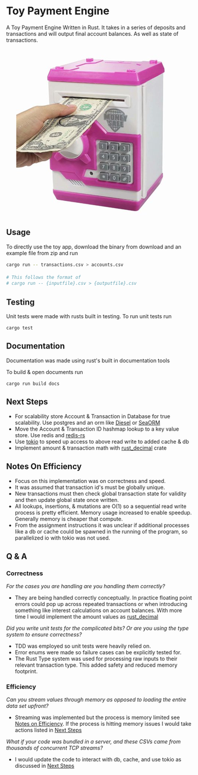 # Toy Payment Engine
A Toy Payment Engine Written in Rust.  It takes in a series of deposits and transactions and will output final account balances. As well as state of transactions.

<p align="center">
  <img src="assets/toypaymentengine.jpeg">
</p>

## Usage
To directly use the toy app, download the binary from download and an example file from zip and run 
```bash
cargo run -- transactions.csv > accounts.csv

# This follows the format of
# cargo run -- {inputfile}.csv > {outputfile}.csv
```

## Testing
Unit tests were made with rusts built in testing.  To run unit tests run 
```
cargo test
```

## Documentation
Documentation was made using rust's built in documentation tools

To build & open documents run 
```
cargo run build docs
```
## Next Steps
- For scalability store Account & Transaction in Database for true scalability.  Use postgres and an orm like [Diesel](https://diesel.rs/) or [SeaORM](https://www.sea-ql.org/SeaORM/)
- Move the Account & Transaction ID hashmap lookup to a key value store.  Use redis and [redis-rs](https://github.com/redis-rs/redis-rs)
- Use [tokio](https://tokio.rs/) to speed up access to above read write to added cache & db
- Implement amount & transaction math with [rust_decimal](https://docs.rs/rust_decimal/latest/rust_decimal/struct.Decimal.html) crate 


## Notes On Efficiency
- Focus on this implementation was on correctness and speed.  
- It was assumed that transaction id's must be globally unique.  
- New transactions must then check global transaction state for validity and then update global state once written.
- All lookups, insertions, & mutations are O(1) so a sequential read write process is pretty efficient.  Memory usage increased to enable speedup. Generally memory is cheaper that compute.
- From the assignment instructions it was unclear if additional processes like a db or cache could be spawned in the running of the program, so parallelized io with tokio was not used.

## Q & A
### Correctness
*For the cases you are handling are you handling them correctly?*
- They are being handled correctly conceptually.  In practice floating point errors could pop up across repeated transactions or when introducing something like interest calculations on account balances.  With more time I would implement the amount values as [rust_decimal](https://docs.rs/rust_decimal/latest/rust_decimal/struct.Decimal.html)

*Did you write unit tests for the complicated bits? Or are you using the type system to ensure correctness?*
- TDD was employed so unit tests were heavily relied on.  
- Error enums were made so failure cases can be explicitly tested for.  
- The Rust Type system was used for processing raw inputs to their relevant transaction type.  This added safety and reduced memory footprint.

### Efficiency
*Can you stream values through memory as opposed to loading the entire data set upfront?*
- Streaming was implemented but the process is memory limited see [Notes on Efficiency](#notes-on-efficiency).  If the process is hitting memory issues I would take actions listed in [Next Steps](#next-steps)


*What if your code was bundled in a server, and these CSVs came from thousands of concurrent TCP streams?*
- I would update the code to interact with db, cache, and use tokio as discussed in [Next Steps](#next-steps)
